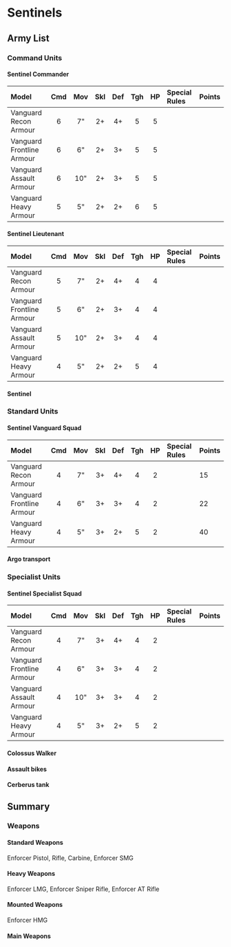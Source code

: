 # Sentinels

## Army List

### Command Units

#### Sentinel Commander

Model                      | Cmd | Mov | Skl | Def | Tgh | HP  | Special Rules             | Points
:------------------------- | :-: | :-: | :-: | :-: | :-: | :-: | :------------------------ | :-----
Vanguard Recon Armour      |  6  |  7" |  2+ |  4+ |  5  |  5  |                           |
Vanguard Frontline Armour  |  6  |  6" |  2+ |  3+ |  5  |  5  |                           |
Vanguard Assault Armour    |  6  |  10"|  2+ |  3+ |  5  |  5  |                           |
Vanguard Heavy Armour      |  5  |  5" |  2+ |  2+ |  6  |  5  |                           |

#### Sentinel Lieutenant

Model                      | Cmd | Mov | Skl | Def | Tgh | HP  | Special Rules             | Points
:------------------------- | :-: | :-: | :-: | :-: | :-: | :-: | :------------------------ | :-----
Vanguard Recon Armour      |  5  |  7" |  2+ |  4+ |  4  |  4  |                           |
Vanguard Frontline Armour  |  5  |  6" |  2+ |  3+ |  4  |  4  |                           |
Vanguard Assault Armour    |  5  |  10"|  2+ |  3+ |  4  |  4  |                           |
Vanguard Heavy Armour      |  4  |  5" |  2+ |  2+ |  5  |  4  |                           |

#### Sentinel 

### Standard Units

#### Sentinel Vanguard Squad

Model                      | Cmd | Mov | Skl | Def | Tgh | HP  | Special Rules             | Points
:------------------------- | :-: | :-: | :-: | :-: | :-: | :-: | :------------------------ | :-----
Vanguard Recon Armour      |  4  |  7" |  3+ |  4+ |  4  |  2  |                           | 15
Vanguard Frontline Armour  |  4  |  6" |  3+ |  3+ |  4  |  2  |                           | 22
Vanguard Heavy Armour      |  4  |  5" |  3+ |  2+ |  5  |  2  |                           | 40


#### Argo transport

### Specialist Units

#### Sentinel Specialist Squad

Model                      | Cmd | Mov | Skl | Def | Tgh | HP  | Special Rules             | Points
:------------------------- | :-: | :-: | :-: | :-: | :-: | :-: | :------------------------ | :-----
Vanguard Recon Armour      |  4  |  7" |  3+ |  4+ |  4  |  2  |                           |
Vanguard Frontline Armour  |  4  |  6" |  3+ |  3+ |  4  |  2  |                           |
Vanguard Assault Armour    |  4  |  10"|  3+ |  3+ |  4  |  2  |                           |
Vanguard Heavy Armour      |  4  |  5" |  3+ |  2+ |  5  |  2  |                           |

#### Colossus Walker

#### Assault bikes

#### Cerberus tank

## Summary

### Weapons

#### Standard Weapons

Enforcer Pistol, Rifle, Carbine, Enforcer SMG

#### Heavy Weapons

Enforcer LMG, Enforcer Sniper Rifle, Enforcer AT Rifle

#### Mounted Weapons

Enforcer HMG

#### Main Weapons
